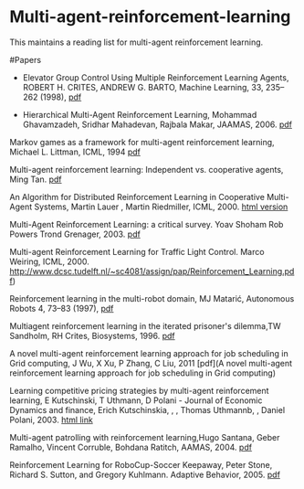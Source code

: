 # Multi-agent-reinforcement-learning
This maintains a reading list for multi-agent reinforcement learning. 

#Papers
- Elevator Group Control Using Multiple Reinforcement Learning Agents, 
ROBERT H. CRITES, ANDREW G. BARTO, Machine Learning, 33, 235–262 (1998), [pdf](http://citeseerx.ist.psu.edu/viewdoc/download?doi=10.1.1.464.6183&rep=rep1&type=pdf)

- Hierarchical Multi-Agent Reinforcement Learning, Mohammad Ghavamzadeh, Sridhar Mahadevan, Rajbala Makar, JAAMAS, 2006. [pdf](http://www-anw.cs.umass.edu/pubs/2006/ghavamzadeh_mm_JAAMAS06.pdf)

Markov games as a framework for multi-agent reinforcement learning, Michael L. Littman, ICML, 1994 [pdf](https://www.researchgate.net/profile/Michael_Littman2/publication/2799903_Markov_Games_as_a_Framework_for_Multi-Agent_Reinforcement_Learning/links/54b66cbb0cf24eb34f6d19de.pdf)


Multi-agent reinforcement learning: Independent vs. cooperative agents, Ming Tan. [pdf](http://web.mit.edu/16.412j/www/html/Advanced%20lectures/2004/Multi-AgentReinforcementLearningIndependentVersusCooperativeAgents.pdf)


An Algorithm for Distributed Reinforcement Learning in Cooperative Multi-Agent Systems,  Martin Lauer , Martin Riedmiller, ICML, 2000. [html version](https://www.researchgate.net/publication/225815648_Multi-agent_Reinforcement_Learning_An_Overview)

Multi-Agent Reinforcement Learning: a critical survey. Yoav Shoham Rob Powers
Trond Grenager, 2003. [pdf](http://www.cc.gatech.edu/~isbell/classes/2009/cs7641_spring/handouts/MALearning_ACriticalSurvey_2003_0516.pdf)

Multi-agent Reinforcement Learning for Traffic Light Control. Marco Weiring, ICML, 2000.
http://www.dcsc.tudelft.nl/~sc4081/assign/pap/Reinforcement_Learning.pdf)

Reinforcement learning in the multi-robot domain, MJ Matarić, Autonomous Robots 4, 73–83 (1997), [pdf](http://citeseerx.ist.psu.edu/viewdoc/download?doi=10.1.1.454.1747&rep=rep1&type=pdf)

Multiagent reinforcement learning in the iterated prisoner's dilemma,TW Sandholm, RH Crites, Biosystems, 1996.  [pdf](http://opim.wharton.upenn.edu/~sok/papers/s/sandholm-biosystems95.pdf)

A novel multi-agent reinforcement learning approach for job scheduling in Grid computing, J Wu, X Xu, P Zhang, C Liu, 2011 [pdf](A novel multi-agent reinforcement learning approach for job scheduling in Grid computing)

Learning competitive pricing strategies by multi-agent reinforcement learning, E Kutschinski, T Uthmann, D Polani - Journal of Economic Dynamics and finance, Erich Kutschinskia, , , Thomas Uthmannb, , Daniel Polani, 2003. [html link](http://www.sciencedirect.com/science/article/pii/S0165188902001227) 

Multi-agent patrolling with reinforcement learning,Hugo Santana, Geber Ramalho, Vincent Corruble, Bohdana Ratitch, AAMAS, 2004. [pdf](http://citeseerx.ist.psu.edu/viewdoc/download?doi=10.1.1.307.6566&rep=rep1&type=pdf)

Reinforcement Learning for RoboCup-Soccer Keepaway, Peter Stone, Richard S. Sutton, and Gregory Kuhlmann.
Adaptive Behavior, 2005. [pdf](http://www.cs.utexas.edu/users/pstone/Papers/bib2html-links/AB05.pdf)


